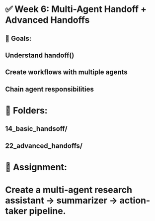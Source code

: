 # ✅ Week 6: Multi-Agent Handoff + Advanced Handoffs
## 🎯 Goals:
## Understand handoff()
## Create workflows with multiple agents
## Chain agent responsibilities
# 📁 Folders:
## 14_basic_handsoff/
## 22_advanced_handoffs/
# 🧪 Assignment:
# Create a multi-agent research assistant → summarizer → action-taker pipeline.